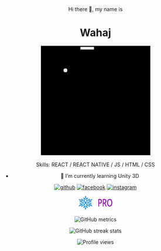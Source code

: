 <body align="center">
Hi there 👋, my name is <h1>Wahaj</h1>

![](snake.gif)

Skills: REACT / REACT NATIVE / JS / HTML / CSS

- 🌱 I’m currently learning Unity 3D

[<img src='https://cdn.jsdelivr.net/npm/simple-icons@3.0.1/icons/github.svg' alt='github' height='40'>](https://github.com/wahaj-47) [<img src='https://cdn.jsdelivr.net/npm/simple-icons@3.0.1/icons/facebook.svg' alt='facebook' height='40'>](https://www.facebook.com/wahaj.hussain.750) [<img src='https://cdn.jsdelivr.net/npm/simple-icons@3.0.1/icons/instagram.svg' alt='instagram' height='40'>](https://www.instagram.com/whaj47/)

<a href='https://archiveprogram.github.com/'><img src='https://raw.githubusercontent.com/acervenky/animated-github-badges/master/assets/acbadge.gif' width='40' height='40'></a> <a href='https://github.com/pricing'><img src='https://raw.githubusercontent.com/acervenky/animated-github-badges/master/assets/pro.gif' width='40' height='40'></a>

![GitHub metrics](https://metrics.lecoq.io/wahaj-47)

![GitHub streak stats](https://github-readme-streak-stats.herokuapp.com/?user=wahaj-47)

![Profile views](https://gpvc.arturio.dev/wahaj-47)

</body>
